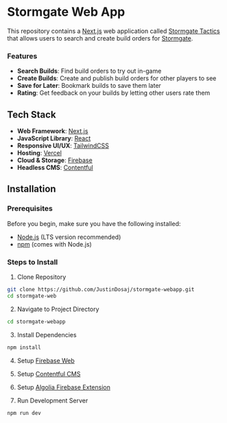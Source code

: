# Stormgate Web App
This repository contains a [Next.js](https://nextjs.org/) web application called [Stormgate Tactics](https://www.stormgatetactics.com/) that allows users to search and create build orders for [Stormgate](https://playstormgate.com/).

### Features
- **Search Builds**: Find build orders to try out in-game
- **Create Builds**: Create and publish build orders for other players to see
- **Save for Later**: Bookmark builds to save them later
- **Rating**: Get feedback on your builds by letting other users rate them

## Tech Stack
- **Web Framework**: [Next.js](https://nextjs.org/)
- **JavaScript Library**: [React](https://reactjs.org/)
- **Responsive UI/UX**: [TailwindCSS](https://tailwindcss.com/)
- **Hosting**: [Vercel](https://vercel.com/)
- **Cloud & Storage**: [Firebase](https://firebase.google.com/)
- **Headless CMS**: [Contentful](https://www.contentful.com/)

## Installation

### Prerequisites

Before you begin, make sure you have the following installed:

- [Node.js](https://nodejs.org/) (LTS version recommended)
- [npm](https://www.npmjs.com/) (comes with Node.js)

### Steps to Install

1. Clone Repository
```bash
git clone https://github.com/JustinDosaj/stormgate-webapp.git
cd stormgate-web
```

2. Navigate to Project Directory
```bash
cd stormgate-webapp
```

3. Install Dependencies
```bash
npm install
```

4. Setup [Firebase Web](https://firebase.google.com/docs/web/setup)

5. Setup [Contentful CMS](https://www.contentful.com/)

6. Setup [Algolia Firebase Extension](https://www.algolia.com/developers/lp-firebase-search-extension)

5. Run Development Server
```bash
npm run dev
```
